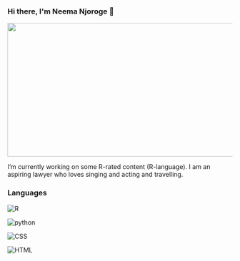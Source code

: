  ### Hi there, I'm Neema Njoroge 👋

<div align="center">
  <img src="https://media.giphy.com/media/iz6U2S8aF7OUmKhCX2/giphy.gif" width="600" height="300"/>
</div>


 I’m currently working on some R-rated content (R-language). I am an aspiring lawyer who loves singing and acting and travelling.
 
### Languages
![R](https://img.shields.io/badge/R-276DC3?style=for-the-badge&logo=r&logoColor=white)

![python](https://img.shields.io/badge/python-c51b8a?style=for-the-badge&logo=p&logoColor=white)

![CSS](https://img.shields.io/badge/CSS-c3182bd?style=for-the-badge&logo=&logoColor=white)

![HTML](https://img.shields.io/badge/HTML-8856a7?style=for-the-badge&logo=h&logoColor=white)





